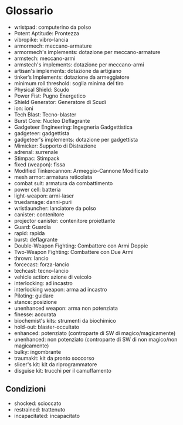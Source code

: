 # Glossario

- wristpad: computerino da polso
- Potent Aptitude: Prontezza
- vibropike: vibro-lancia
- armormech: meccano-armature
- armormech's implements: dotazione per meccano-armature
- armstech: meccano-armi
- armstech's implements: dotazione per meccano-armi
- artisan's implements: dotazione da artigiano
- tinker’s Implements: dotazione da armeggiatore
- minimum roll threshold: soglia minima del tiro
- Physical Shield: Scudo
- Power Fist: Pugno Energetico
- Shield Generator: Generatore di Scudi
- ion: ioni
- Tech Blast: Tecno-blaster
- Burst Core: Nucleo Deflagrante
- Gadgeteer Engineering: Ingegneria Gadgettistica
- gadgeteer: gadgettista
- gadgeteer's implements: dotazione per gadgettista
- Mimicker: Supporto di Distrazione
- adrenal: surrenale
- Stimpac: Stimpack
- fixed (weapon): fissa
- Modified Tinkercannon: Armeggio-Cannone Modificato
- mesh armor: armatura reticolata
- combat suit: armatura da combattimento
- power cell: batteria
- light-weapon: armi-laser
- truedamage: danni-puri
- wristlauncher: lanciatore da polso
- canister: contenitore
- projector canister: contenitore proiettante
- Guard: Guardia
- rapid: rapida
- burst: deflagrante
- Double-Weapon Fighting: Combattere con Armi Doppie
- Two-Weapon Fighting: Combattere con Due Armi
- thrown: lancio
- forcecast: forza-lancio
- techcast: tecno-lancio
- vehicle action: azione di veicolo
- interlocking: ad incastro
- interlocking weapon: arma ad incastro
- Piloting: guidare
- stance: posizione
- unenhanced weapon: arma non potenziata
- finesse: accurata
- biochemist's kits: strumenti da biochimico
- hold-out: blaster-occultato
- enhanced: potenziato (controparte di SW di magico/magicamente)
- unenhanced: non potenziato (controparte di SW di non magico/non magicamente)
- bulky: ingombrante
- traumakit: kit da pronto soccorso
- slicer's kit: kit da riprogrammatore
- disguise kit: trucchi per il camuffamento

## Condizioni

- shocked: scioccato
- restrained: trattenuto
- incapacitated: incapacitato
